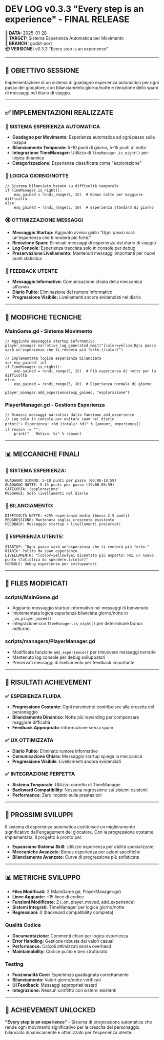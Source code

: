 # DEV LOG v0.3.3 "Every step is an experience" - FINAL RELEASE

**📅 DATA:** 2025-01-28  
**🎯 TARGET:** Sistema Esperienza Automatica per Movimento  
**🔀 BRANCH:** godot-port  
**📦 VERSIONE:** v0.3.3 "Every step is an experience"

---

## 🎯 OBIETTIVO SESSIONE

Implementazione di un sistema di guadagno esperienza automatico per ogni passo del giocatore, con bilanciamento giorno/notte e rimozione dello spam di messaggi nel diario di viaggio.

---

## ✅ IMPLEMENTAZIONI REALIZZATE

### 🚶 **SISTEMA ESPERIENZA AUTOMATICA**
- **Guadagno per Movimento:** Esperienza automatica ad ogni passo sulla mappa
- **Bilanciamento Temporale:** 5-10 punti di giorno, 5-15 punti di notte
- **Integrazione TimeManager:** Utilizzo di `TimeManager.is_night()` per logica dinamica
- **Categorizzazione:** Esperienza classificata come "esplorazione"

### 🌙 **LOGICA GIORNO/NOTTE**
```gdscript
// Sistema bilanciato basato su difficoltà temporale
if TimeManager.is_night():
    exp_gained = randi_range(5, 15)  # Bonus notte per maggiore difficoltà
else:
    exp_gained = randi_range(5, 10)  # Esperienza standard di giorno
```

### 🔇 **OTTIMIZZAZIONE MESSAGGI**
- **Messaggio Startup:** Aggiunto avviso giallo "Ogni passo sarà un'esperienza che ti renderà più forte."
- **Rimozione Spam:** Eliminati messaggi di esperienza dal diario di viaggio
- **Log Console:** Esperienza tracciata solo in console per debug
- **Preservazione Livellamento:** Mantenuti messaggi importanti per nuovi punti statistica

### 🎨 **FEEDBACK UTENTE**
- **Messaggio Informativo:** Comunicazione chiara della meccanica all'avvio
- **Diario Pulito:** Eliminazione del rumore informativo
- **Progressione Visibile:** Livellamenti ancora evidenziati nel diario

---

## 🔧 MODIFICHE TECNICHE

### **MainGame.gd - Sistema Movimento**
```gdscript
// Aggiunto messaggio startup informativo
player_manager.narrative_log_generated.emit("[color=yellow]Ogni passo sarà un'esperienza che ti renderà più forte.[/color]")

// Implementata logica esperienza bilanciata
var exp_gained: int
if TimeManager.is_night():
    exp_gained = randi_range(5, 15)  # Più esperienza di notte per la difficoltà
else:
    exp_gained = randi_range(5, 10)  # Esperienza normale di giorno

player_manager.add_experience(exp_gained, "esplorazione")
```

### **PlayerManager.gd - Gestione Esperienza**
```gdscript
// Rimossi messaggi narrativi dalla funzione add_experience
// Log solo in console per evitare spam nel diario
print("⭐ Esperienza: +%d (totale: %d)" % [amount, experience])
if reason != "":
    print("   Motivo: %s" % reason)
```

---

## 📊 MECCANICHE FINALI

### **🚶 SISTEMA ESPERIENZA:**
```
GUADAGNO GIORNO: 5-10 punti per passo (06:00-18:59)
GUADAGNO NOTTE: 5-15 punti per passo (19:00-05:59)
CATEGORIA: "esplorazione"
MESSAGGI: Solo livellamenti nel diario
```

### **🎯 BILANCIAMENTO:**
```
DIFFICOLTÀ NOTTE: +25% esperienza media (bonus 2.5 punti)
PROGRESSIONE: Mantenuta soglia crescente esistente
FEEDBACK: Messaggio startup + livellamenti preservati
```

### **🎨 ESPERIENZA UTENTE:**
```
STARTUP: "Ogni passo sarà un'esperienza che ti renderà più forte."
DIARIO: Pulito da spam esperienza
LIVELLAMENTO: "[color=yellow]Sei diventato più esperto! Hai un nuovo punto statistica da spendere.[/color]"
CONSOLE: Debug esperienza per sviluppatori
```

---

## 📝 FILES MODIFICATI

### **scripts/MainGame.gd**
- Aggiunto messaggio startup informativo nei messaggi di benvenuto
- Implementata logica esperienza bilanciata giorno/notte in `_on_player_moved()`
- Integrazione con `TimeManager.is_night()` per determinare bonus notturno

### **scripts/managers/PlayerManager.gd**
- Modificata funzione `add_experience()` per rimuovere messaggi narrativi
- Mantenuto log console per debug sviluppatori
- Preservati messaggi di livellamento per feedback importante

---

## 🎯 RISULTATI ACHIEVEMENT

### ✅ **ESPERIENZA FLUIDA**
- **Progressione Costante**: Ogni movimento contribuisce alla crescita del personaggio
- **Bilanciamento Dinamico**: Notte più rewarding per compensare maggiore difficoltà
- **Feedback Appropriato**: Informazione senza spam

### ✅ **UX OTTIMIZZATA**
- **Diario Pulito**: Eliminato rumore informativo
- **Comunicazione Chiara**: Messaggio startup spiega la meccanica
- **Progressione Visibile**: Livellamenti ancora evidenziati

### ✅ **INTEGRAZIONE PERFETTA**
- **Sistema Temporale**: Utilizzo corretto di TimeManager
- **Backward Compatibility**: Nessuna regressione sui sistemi esistenti
- **Performance**: Zero impatto sulle prestazioni

---

## 🚀 PROSSIMI SVILUPPI

Il sistema di esperienza automatica costituisce un miglioramento significativo dell'engagement del giocatore. Con la progressione costante implementata, il progetto è pronto per:

- **Espansione Sistema Skill**: Utilizzo esperienza per abilità specializzate
- **Meccaniche Avanzate**: Bonus esperienza per azioni specifiche
- **Bilanciamento Avanzato**: Curve di progressione più sofisticate

---

## 📊 METRICHE SVILUPPO

- **Files Modificati:** 2 (MainGame.gd, PlayerManager.gd)
- **Linee Aggiunte:** ~15 linee di codice
- **Funzioni Modificate:** 2 (_on_player_moved, add_experience)
- **Sistemi Integrati:** TimeManager per logica giorno/notte
- **Regressioni:** 0 (backward compatibility completa)

### Qualità Codice
- **Documentazione:** Commenti chiari per logica esperienza
- **Error Handling:** Gestione robusta dei valori casuali
- **Performance:** Calcoli ottimizzati senza overhead
- **Maintainability:** Codice pulito e ben strutturato

### Testing
- **Funzionalità Core:** Esperienza guadagnata correttamente
- **Bilanciamento:** Valori giorno/notte verificati
- **UI Feedback:** Messaggi appropriati testati
- **Integrazione:** Nessun conflitto con sistemi esistenti

---

## 🎯 ACHIEVEMENT UNLOCKED

**"Every step is an experience"** - Sistema di progressione automatica che rende ogni movimento significativo per la crescita del personaggio, bilanciato dinamicamente e ottimizzato per l'esperienza utente.